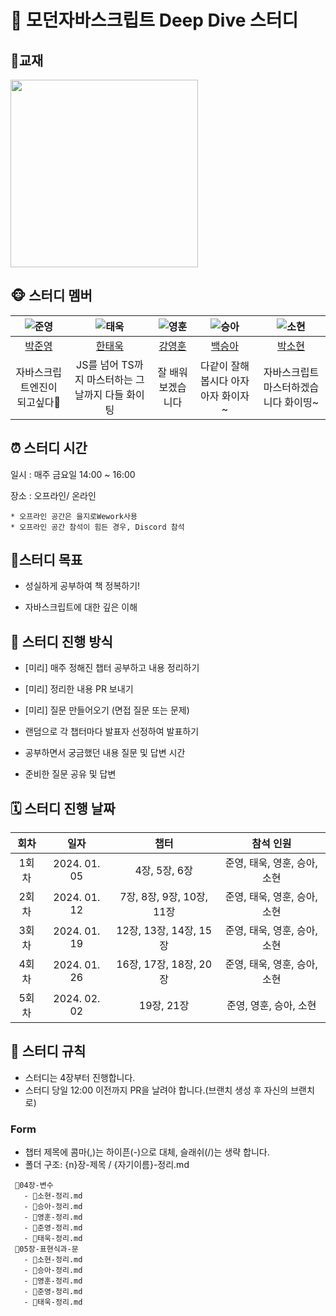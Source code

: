 # 📖 모던자바스크립트 Deep Dive 스터디

## 📕교재

<img src="./images/book_img.png" width='300px'>

## 🐵 스터디 멤버

| <img src="https://avatars.githubusercontent.com/u/37425309?v=4" title="준영"> | <img src = "https://avatars.githubusercontent.com/u/90249043?v=4" title="태욱"> | <img src="https://avatars.githubusercontent.com/u/155596644?v=4" title="영훈"> | <img src="https://avatars.githubusercontent.com/u/155128712?v=4" title="승아"> | <img src="https://avatars.githubusercontent.com/u/63449836?v=4" title="소현"> |
| :---------------------------------------------------------------------------: | :-----------------------------------------------------------------------------: | :----------------------------------------------------------------------------: | :----------------------------------------------------------------------------: | :---------------------------------------------------------------------------: |
|                    [박준영](https://github.com/zoonyoung)                     |                      [한태욱](https://github.com/TaeUk471)                      |                    [강영훈](https://github.com/harrykotter)                    |                     [백승아](https://github.com/seungAAA)                      |                    [박소현](https://github.com/thgus5335)                     |
|                         자바스크립트엔진이 되고싶다🤖                         |                JS를 넘어 TS까지 마스터하는 그날까지 다들 화이팅                 |                               잘 배워보겠습니다                                |                       다같이 잘해봅시다 아자아자 화이자~                       |                     자바스크립트 마스터하겠습니다 화이띵~                     |

## ⏰ 스터디 시간

일시 : 매주 금요일 14:00 ~ 16:00

장소 : 오프라인/ 온라인

    * 오프라인 공간은 을지로Wework사용
    * 오프라인 공간 참석이 힘든 경우, Discord 참석

## 👻스터디 목표

- 성실하게 공부하여 책 정복하기!

- 자바스크립트에 대한 깊은 이해

## 🎃 스터디 진행 방식

- [미리] 매주 정해진 챕터 공부하고 내용 정리하기

- [미리] 정리한 내용 PR 보내기

- [미리] 질문 만들어오기 (면접 질문 또는 문제)

  

- 랜덤으로 각 챕터마다 발표자 선정하여 발표하기

- 공부하면서 궁금했던 내용 질문 및 답변 시간

- 준비한 질문 공유 및 답변

## 🗓️ 스터디 진행 날짜

| 회차  |     일자     |     챕터      |          참석 인원           |
| :---: | :----------: | :-----------: | :--------------------------: |
| 1회차 | 2024. 01. 05 | 4장, 5장, 6장 | 준영, 태욱, 영훈, 승아, 소현 |
| 2회차 | 2024. 01. 12 | 7장, 8장, 9장, 10장, 11장 | 준영, 태욱, 영훈, 승아, 소현 |
| 3회차 | 2024. 01. 19 | 12장, 13장, 14장, 15장 | 준영, 태욱, 영훈, 승아, 소현 |
| 4회차 | 2024. 01. 26 | 16장, 17장, 18장, 20장 | 준영, 태욱, 영훈, 승아, 소현 |
| 5회차 | 2024. 02. 02 | 19장, 21장 | 준영, 영훈, 승아, 소현 |

## 🚨 스터디 규칙

- 스터디는 4장부터 진행합니다.
- 스터디 당일 12:00 이전까지 PR을 날려야 합니다.(브랜치 생성 후 자신의 브랜치로)

### Form

- 챕터 제목에 콤마(,)는 하이픈(-)으로 대체, 슬래쉬(/)는 생략 합니다.
- 폴더 구조: {n}장-제목 / {자기이름}-정리.md

```
 📂04장-변수
   - 📃소현-정리.md
   - 📃승아-정리.md
   - 📃영훈-정리.md
   - 📃준영-정리.md
   - 📃태욱-정리.md
 📂05장-표현식과-문
   - 📃소현-정리.md
   - 📃승아-정리.md
   - 📃영훈-정리.md
   - 📃준영-정리.md
   - 📃태욱-정리.md
```
